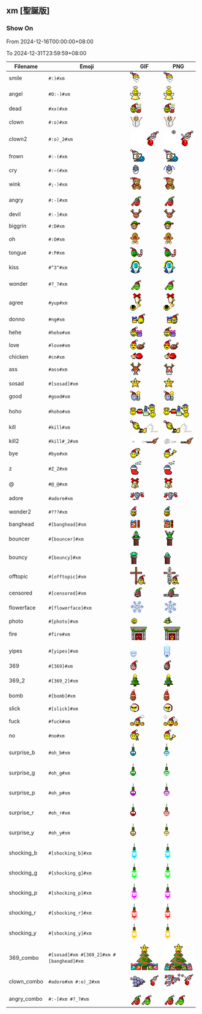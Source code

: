 ## xm [聖誕版]

### Show On
From 2024-12-16T00:00:00+08:00

To 2024-12-31T23:59:59+08:00

| Filename | Emoji | GIF | PNG |
| --- | --- | --- | --- |
| smile | `#:)#xm` | ![smile](../../assets/android/faces/xm/smile.gif) | ![smile](../../assets/android/faces_png/xm/smile.png) |
| angel | `#O:-)#xm` | ![angel](../../assets/android/faces/xm/angel.gif) | ![angel](../../assets/android/faces_png/xm/angel.png) |
| dead | `#xx(#xm` | ![dead](../../assets/android/faces/xm/dead.gif) | ![dead](../../assets/android/faces_png/xm/dead.png) |
| clown | `#:o)#xm` | ![clown](../../assets/android/faces/xm/clown.gif) | ![clown](../../assets/android/faces_png/xm/clown.png) |
| clown2 | `#:o)_2#xm` | ![clown2](../../assets/android/faces/xm/clown2.gif) | ![clown2](../../assets/android/faces_png/xm/clown2.png) |
| frown | `#:-(#xm` | ![frown](../../assets/android/faces/xm/frown.gif) | ![frown](../../assets/android/faces_png/xm/frown.png) |
| cry | `#:~(#xm` | ![cry](../../assets/android/faces/xm/cry.gif) | ![cry](../../assets/android/faces_png/xm/cry.png) |
| wink | `#;-)#xm` | ![wink](../../assets/android/faces/xm/wink.gif) | ![wink](../../assets/android/faces_png/xm/wink.png) |
| angry | `#:-[#xm` | ![angry](../../assets/android/faces/xm/angry.gif) | ![angry](../../assets/android/faces_png/xm/angry.png) |
| devil | `#:-]#xm` | ![devil](../../assets/android/faces/xm/devil.gif) | ![devil](../../assets/android/faces_png/xm/devil.png) |
| biggrin | `#:D#xm` | ![biggrin](../../assets/android/faces/xm/biggrin.gif) | ![biggrin](../../assets/android/faces_png/xm/biggrin.png) |
| oh | `#:O#xm` | ![oh](../../assets/android/faces/xm/oh.gif) | ![oh](../../assets/android/faces_png/xm/oh.png) |
| tongue | `#:P#xm` | ![tongue](../../assets/android/faces/xm/tongue.gif) | ![tongue](../../assets/android/faces_png/xm/tongue.png) |
| kiss | `#^3^#xm` | ![kiss](../../assets/android/faces/xm/kiss.gif) | ![kiss](../../assets/android/faces_png/xm/kiss.png) |
| wonder | `#?_?#xm` | ![wonder](../../assets/android/faces/xm/wonder.gif) | ![wonder](../../assets/android/faces_png/xm/wonder.png) |
| agree | `#yup#xm` | ![agree](../../assets/android/faces/xm/agree.gif) | ![agree](../../assets/android/faces_png/xm/agree.png) |
| donno | `#ng#xm` | ![donno](../../assets/android/faces/xm/donno.gif) | ![donno](../../assets/android/faces_png/xm/donno.png) |
| hehe | `#hehe#xm` | ![hehe](../../assets/android/faces/xm/hehe.gif) | ![hehe](../../assets/android/faces_png/xm/hehe.png) |
| love | `#love#xm` | ![love](../../assets/android/faces/xm/love.gif) | ![love](../../assets/android/faces_png/xm/love.png) |
| chicken | `#cn#xm` | ![chicken](../../assets/android/faces/xm/chicken.gif) | ![chicken](../../assets/android/faces_png/xm/chicken.png) |
| ass | `#ass#xm` | ![ass](../../assets/android/faces/xm/ass.gif) | ![ass](../../assets/android/faces_png/xm/ass.png) |
| sosad | `#[sosad]#xm` | ![sosad](../../assets/android/faces/xm/sosad.gif) | ![sosad](../../assets/android/faces_png/xm/sosad.png) |
| good | `#good#xm` | ![good](../../assets/android/faces/xm/good.gif) | ![good](../../assets/android/faces_png/xm/good.png) |
| hoho | `#hoho#xm` | ![hoho](../../assets/android/faces/xm/hoho.gif) | ![hoho](../../assets/android/faces_png/xm/hoho.png) |
| kill | `#kill#xm` | ![kill](../../assets/android/faces/xm/kill.gif) | ![kill](../../assets/android/faces_png/xm/kill.png) |
| kill2 | `#kill#_2#xm` | ![kill2](../../assets/android/faces/xm/kill2.gif) | ![kill2](../../assets/android/faces_png/xm/kill2.png) |
| bye | `#bye#xm` | ![bye](../../assets/android/faces/xm/bye.gif) | ![bye](../../assets/android/faces_png/xm/bye.png) |
| z | `#Z_Z#xm` | ![z](../../assets/android/faces/xm/z.gif) | ![z](../../assets/android/faces_png/xm/z.png) |
| @ | `#@_@#xm` | ![@](../../assets/android/faces/xm/@.gif) | ![@](../../assets/android/faces_png/xm/@.png) |
| adore | `#adore#xm` | ![adore](../../assets/android/faces/xm/adore.gif) | ![adore](../../assets/android/faces_png/xm/adore.png) |
| wonder2 | `#???#xm` | ![wonder2](../../assets/android/faces/xm/wonder2.gif) | ![wonder2](../../assets/android/faces_png/xm/wonder2.png) |
| banghead | `#[banghead]#xm` | ![banghead](../../assets/android/faces/xm/banghead.gif) | ![banghead](../../assets/android/faces_png/xm/banghead.png) |
| bouncer | `#[bouncer]#xm` | ![bouncer](../../assets/android/faces/xm/bouncer.gif) | ![bouncer](../../assets/android/faces_png/xm/bouncer.png) |
| bouncy | `#[bouncy]#xm` | ![bouncy](../../assets/android/faces/xm/bouncy.gif) | ![bouncy](../../assets/android/faces_png/xm/bouncy.png) |
| offtopic | `#[offtopic]#xm` | ![offtopic](../../assets/android/faces/xm/offtopic.gif) | ![offtopic](../../assets/android/faces_png/xm/offtopic.png) |
| censored | `#[censored]#xm` | ![censored](../../assets/android/faces/xm/censored.gif) | ![censored](../../assets/android/faces_png/xm/censored.png) |
| flowerface | `#[flowerface]#xm` | ![flowerface](../../assets/android/faces/xm/flowerface.gif) | ![flowerface](../../assets/android/faces_png/xm/flowerface.png) |
| photo | `#[photo]#xm` | ![photo](../../assets/android/faces/xm/photo.gif) | ![photo](../../assets/android/faces_png/xm/photo.png) |
| fire | `#fire#xm` | ![fire](../../assets/android/faces/xm/fire.gif) | ![fire](../../assets/android/faces_png/xm/fire.png) |
| yipes | `#[yipes]#xm` | ![yipes](../../assets/android/faces/xm/yipes.gif) | ![yipes](../../assets/android/faces_png/xm/yipes.png) |
| 369 | `#[369]#xm` | ![369](../../assets/android/faces/xm/369.gif) | ![369](../../assets/android/faces_png/xm/369.png) |
| 369_2 | `#[369_2]#xm` | ![369_2](../../assets/android/faces/xm/369_2.gif) | ![369_2](../../assets/android/faces_png/xm/369_2.png) |
| bomb | `#[bomb]#xm` | ![bomb](../../assets/android/faces/xm/bomb.gif) | ![bomb](../../assets/android/faces_png/xm/bomb.png) |
| slick | `#[slick]#xm` | ![slick](../../assets/android/faces/xm/slick.gif) | ![slick](../../assets/android/faces_png/xm/slick.png) |
| fuck | `#fuck#xm` | ![fuck](../../assets/android/faces/xm/fuck.gif) | ![fuck](../../assets/android/faces_png/xm/fuck.png) |
| no | `#no#xm` | ![no](../../assets/android/faces/xm/no.gif) | ![no](../../assets/android/faces_png/xm/no.png) |
| surprise_b | `#oh_b#xm` | ![surprise_b](../../assets/android/faces/xm/surprise_b.gif) | ![surprise_b](../../assets/android/faces_png/xm/surprise_b.png) |
| surprise_g | `#oh_g#xm` | ![surprise_g](../../assets/android/faces/xm/surprise_g.gif) | ![surprise_g](../../assets/android/faces_png/xm/surprise_g.png) |
| surprise_p | `#oh_p#xm` | ![surprise_p](../../assets/android/faces/xm/surprise_p.gif) | ![surprise_p](../../assets/android/faces_png/xm/surprise_p.png) |
| surprise_r | `#oh_r#xm` | ![surprise_r](../../assets/android/faces/xm/surprise_r.gif) | ![surprise_r](../../assets/android/faces_png/xm/surprise_r.png) |
| surprise_y | `#oh_y#xm` | ![surprise_y](../../assets/android/faces/xm/surprise_y.gif) | ![surprise_y](../../assets/android/faces_png/xm/surprise_y.png) |
| shocking_b | `#[shocking_b]#xm` | ![shocking_b](../../assets/android/faces/xm/shocking_b.gif) | ![shocking_b](../../assets/android/faces_png/xm/shocking_b.png) |
| shocking_g | `#[shocking_g]#xm` | ![shocking_g](../../assets/android/faces/xm/shocking_g.gif) | ![shocking_g](../../assets/android/faces_png/xm/shocking_g.png) |
| shocking_p | `#[shocking_p]#xm` | ![shocking_p](../../assets/android/faces/xm/shocking_p.gif) | ![shocking_p](../../assets/android/faces_png/xm/shocking_p.png) |
| shocking_r | `#[shocking_r]#xm` | ![shocking_r](../../assets/android/faces/xm/shocking_r.gif) | ![shocking_r](../../assets/android/faces_png/xm/shocking_r.png) |
| shocking_y | `#[shocking_y]#xm` | ![shocking_y](../../assets/android/faces/xm/shocking_y.gif) | ![shocking_y](../../assets/android/faces_png/xm/shocking_y.png) |
| 369_combo | `#[sosad]#xm #[369_2]#xm #[banghead]#xm` | ![369_combo](../../assets/android/faces/xm/369_combo.gif) | ![369_combo](../../assets/android/faces_png/xm/369_combo.png) |
| clown_combo | `#adore#xm #:o)_2#xm` | ![clown_combo](../../assets/android/faces/xm/clown_combo.gif) | ![clown_combo](../../assets/android/faces_png/xm/clown_combo.png) |
| angry_combo | `#:-[#xm #?_?#xm` | ![angry_combo](../../assets/android/faces/xm/angry_combo.gif) | ![angry_combo](../../assets/android/faces_png/xm/angry_combo.png) |

